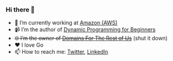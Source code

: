 ### Hi there 👋

- 🔭 I’m currently working at [Amazon (AWS)](https://aws.amazon.com/)
- 📹 I’m the author of [Dynamic Programming for Beginners](https://www.youtube.com/playlist?list=PLVrpF4r7WIhTT1hJqZmjP10nxsmrbRvlf)
- ~~🌐 I’m the owner of [Domains For The Rest of Us](https://www.domainsfortherestofus.com)~~ (shut it down)
- ❤️ I love Go
- 📫 How to reach me: [Twitter](https://twitter.com/andreygrehov), [LinkedIn](https://www.linkedin.com/in/andrey-grehov/)
